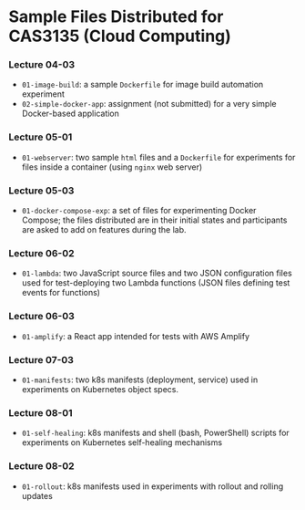 # Sample Files Distributed for CAS3135 (Cloud Computing)

### Lecture 04-03

* `01-image-build`: a sample `Dockerfile` for image build automation experiment
* `02-simple-docker-app`: assignment (not submitted) for a very simple Docker-based application

### Lecture 05-01

* `01-webserver`: two sample `html` files and a `Dockerfile` for experiments for files inside a container (using `nginx` web server)

### Lecture 05-03

* `01-docker-compose-exp`: a set of files for experimenting Docker Compose; the files distributed are in their initial states and participants are asked to add on features during the lab.

### Lecture 06-02

* `01-lambda`: two JavaScript source files and two JSON configuration files used for test-deploying two Lambda functions (JSON files defining test events for functions)

### Lecture 06-03

* `01-amplify`: a React app intended for tests with AWS Amplify

### Lecture 07-03

* `01-manifests`: two k8s manifests (deployment, service) used in experiments on Kubernetes object specs.

### Lecture 08-01

* `01-self-healing`: k8s manifests and shell (bash, PowerShell) scripts for experiments on Kubernetes self-healing mechanisms

### Lecture 08-02

* `01-rollout`: k8s manifests used in experiments with rollout and rolling updates

